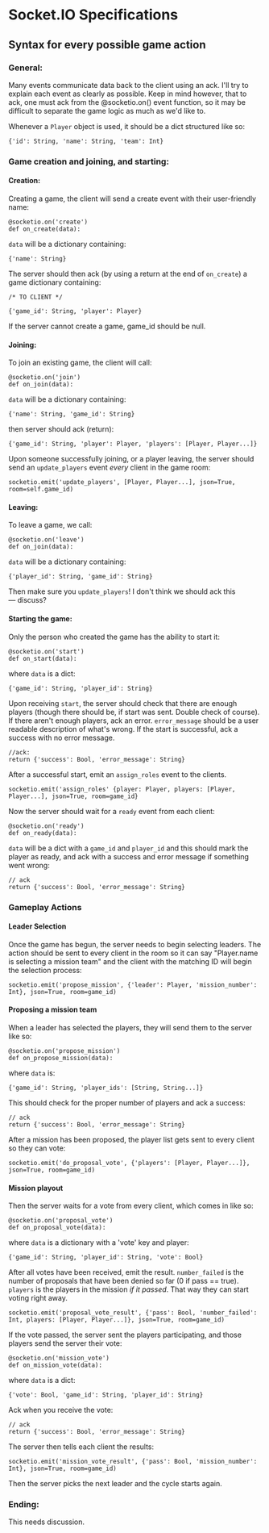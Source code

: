 # Socket.IO Specifications
## Syntax for every possible game action

### General:

Many events communicate data back to the client using an ack. I'll try to explain each event as clearly as possible. Keep in mind however, that to ack, one must ack from the @socketio.on() event function, so it may be difficult to separate the game logic as much as we'd like to. 

Whenever a `Player` object is used, it should be a dict structured like so:

	{'id': String, 'name': String, 'team': Int}

### Game creation and joining, and starting:

#### Creation:

Creating a game, the client will send a create event with their user-friendly name:

	@socketio.on('create')
	def on_create(data):
	
`data` will be a dictionary containing:

	{'name': String}
	
The server should then ack (by using a return at the end of `on_create`) a game dictionary containing:

	/* TO CLIENT */

	{'game_id': String, 'player': Player}

If the server cannot create a game, game_id should be null.

#### Joining:

To join an existing game, the client will call:

	@socketio.on('join')
	def on_join(data):

`data` will be a dictionary containing:

	{'name': String, 'game_id': String}
	
then server should ack (return):

	{'game_id': String, 'player': Player, 'players': [Player, Player...]}

	
Upon someone successfully joining, or a player leaving, the server should send an `update_players` event *every* client in the game room:

    socketio.emit('update_players', [Player, Player...], json=True, room=self.game_id)
      
#### Leaving:

To leave a game, we call:

	@socketio.on('leave')
	def on_join(data):
	
`data` will be a dictionary containing:

	{'player_id': String, 'game_id': String}
	
Then make sure you `update_players`! I don't think we should ack this — discuss?

#### Starting the game:

Only the person who created the game has the ability to start it:

	@socketio.on('start')
	def on_start(data):

where `data` is a dict:

	{'game_id': String, 'player_id': String}

Upon receiving `start`, the server should check that there are enough players (though there should be, if start was sent. Double check of course). If there aren't enough players, ack an error. `error_message` should be a user readable description of what's wrong. If the start is successful, ack a success with no error message. 

	//ack:
	return {'success': Bool, 'error_message': String}
	
After a successful start, emit an `assign_roles` event to the clients.

	socketio.emit('assign_roles' {player: Player, players: [Player, Player...], json=True, room=game_id}

Now the server should wait for a `ready` event from each client:

	@socketio.on('ready')
	def on_ready(data):
	
`data` will be a dict with a `game_id` and `player_id` and this should mark the player as ready, and ack with a success and error message if something went wrong:

	// ack
	return {'success': Bool, 'error_message': String}

### Gameplay Actions

#### Leader Selection

Once the game has begun, the server needs to begin selecting leaders. The action should be sent to every client in the room so it can say "Player.name is selecting a mission team" and the client with the matching ID will begin the selection process:
	
	socketio.emit('propose_mission', {'leader': Player, 'mission_number': Int}, json=True, room=game_id)

#### Proposing a mission team

When a leader has selected the players, they will send them to the server like so:
	
	@socketio.on('propose_mission')
	def on_propose_mission(data):
	
where `data` is:

	{'game_id': String, 'player_ids': [String, String...]}
	
This should check for the proper number of players and ack a success: 

	// ack
	return {'success': Bool, 'error_message': String}

After a mission has been proposed, the player list gets sent to every client so they can vote:

	socketio.emit('do_proposal_vote', {'players': [Player, Player...]}, json=True, room=game_id)


#### Mission playout

Then the server waits for a vote from every client, which comes in like so:

	@socketio.on('proposal_vote')
	def on_proposal_vote(data):
	
where `data` is a dictionary with a 'vote' key and player:
 
	{'game_id': String, 'player_id': String, 'vote': Bool}

After all votes have been received, emit the result. `number_failed` is the number of proposals that have been denied so far (0 if pass == true). `players` is the players in the mission *if it passed*. That way they can start voting right away. 

	socketio.emit('proposal_vote_result', {'pass': Bool, 'number_failed': Int, players: [Player, Player...]}, json=True, room=game_id)

If the vote passed, the server sent the players participating, and those players send the server their vote:

	@socketio.on('mission_vote')
	def on_mission_vote(data):
	
where `data` is a dict: 

	{'vote': Bool, 'game_id': String, 'player_id': String}

Ack when you receive the vote:
	
	// ack
	return {'success': Bool, 'error_message': String}
	
The server then tells each client the results:

	socketio.emit('mission_vote_result', {'pass': Bool, 'mission_number': Int}, json=True, room=game_id)


Then the server picks the next leader and the cycle starts again.

### Ending:

This needs discussion.





























